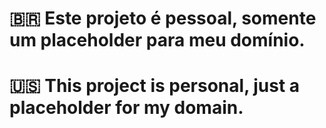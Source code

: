 # 🇧🇷 Este projeto é pessoal, somente um placeholder para meu domínio.

# 🇺🇸 This project is personal, just a placeholder for my domain.